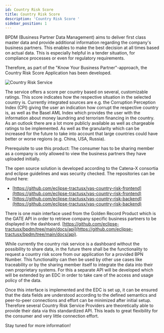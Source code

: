 ```yaml
---
id: Country Risk Score 
title: Country Risk Score 
description: 'Country Risk Score '
sidebar_position: 1
---
```


BPDM (Business Partner Data Management) aims to deliver first class master data and provide additional information regarding the company's business partners. This enables to make the best decision at all times based on actual data. This is especially helpful in a tender situation, for compliance processes or even for regulatory requirements.

Therefore, as part of the "Know Your Business Partner"-approach, the Country Risk Score Application has been developed.

![Country Risk Service](@site/static/img/country-risk-dashboard-min.png)

The service offers a score per country based on several, customizable ratings. This score indicates how the respective situation in the selected country is. Currently integrated sources are e.g. the Corruption Perception Index (CPI) giving the user an indication how corrupt the respective country is, as well as the Basel AML Index which provides the user with the information about money laundring and terrorism financing in the country. As an outlook there are a lot more publicly available as well as chargeable ratings to be implemented. As well as the granularity which can be increased for the future to take into account that large countries could have better or worse regions (e.g. China, USA, Russia).

Prerequisite to use this product: The consumer has to be sharing member as a company is only allowed to view the business partners they have uploaded initially.

The open source solution is developed according to the Catena-X consortia and eclipse guidelines and was security checked. The repositories can be found here:

- [https://github.com/eclipse-tractusx/vas-country-risk-frontend](https://github.com/eclipse-tractusx/vas-country-risk-frontend)
- [https://github.com/eclipse-tractusx/vas-country-risk-backend](https://github.com/eclipse-tractusx/vas-country-risk-backend)

There is one main interface used from the Golden Record Product which is the GATE API in order to retrieve company specific business partners to be displayed in the dashboard. [https://github.com/eclipse-tractusx/bpdm/tree/main/docs/api](https://github.com/eclipse-tractusx/bpdm/tree/main/docs/api).

While currently the country risk service is a dashboard without the possibility to share data, in the future there shall be the functionality to request a country risk score from our application for a provided BPN Number. This functionality can then be used by other use cases like traceability or by the sharing member itself to integrate the data into their own proprietary systems. For this a separate API will be developed which will be extended by an EDC in order to take care of the access and usage policy of the data.

Once this interface is implemented and the EDC is set up, it can be ensured that the data fields are understood according to the defined semantics and peer-to-peer connections and effort can be minimized after initial setup. Therefore several Country Risk Service Providers are theoretically able to provide their data via this standardized API. This leads to great flexibility for the consumer and very little connection effort.

Stay tuned for more information!
